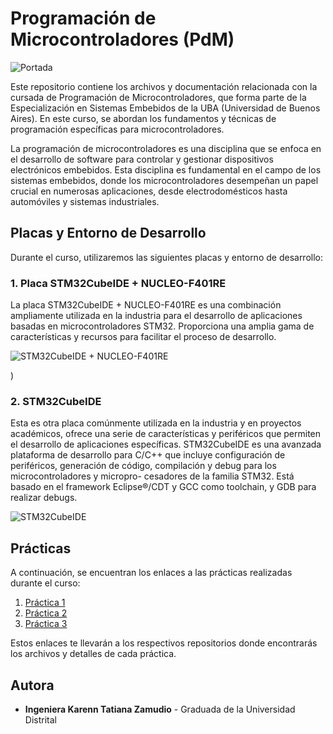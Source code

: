 # Programación de Microcontroladores (PdM)

![Portada](https://github.com/Kzamudioq/PdM_workspace/assets/138271936/39b9383a-15ff-4a1d-9458-1be9266375c7)


Este repositorio contiene los archivos y documentación relacionada con la cursada de Programación de Microcontroladores, que forma parte de la Especialización en Sistemas Embebidos de la UBA (Universidad de Buenos Aires). En este curso, se abordan los fundamentos y técnicas de programación específicas para microcontroladores.

La programación de microcontroladores es una disciplina que se enfoca en el desarrollo de software para controlar y gestionar dispositivos electrónicos embebidos. Esta disciplina es fundamental en el campo de los sistemas embebidos, donde los microcontroladores desempeñan un papel crucial en numerosas aplicaciones, desde electrodomésticos hasta automóviles y sistemas industriales.


## Placas y Entorno de Desarrollo

Durante el curso, utilizaremos las siguientes placas y entorno de desarrollo:

### 1. Placa STM32CubeIDE + NUCLEO-F401RE

La placa STM32CubeIDE + NUCLEO-F401RE es una combinación ampliamente utilizada en la industria para el desarrollo de aplicaciones basadas en microcontroladores STM32. Proporciona una amplia gama de características y recursos para facilitar el proceso de desarrollo.

![STM32CubeIDE + NUCLEO-F401RE](https://github.com/Kzamudioq/PdM_workspace/assets/138271936/07f80eda-43ef-4bd6-85db-c82a6a8eb2cb)

)

### 2. STM32CubeIDE

Esta es otra placa comúnmente utilizada en la industria y en proyectos académicos, ofrece una serie de características y periféricos que permiten el desarrollo de aplicaciones específicas. STM32CubeIDE es una avanzada plataforma de desarrollo para C/C++ que incluye configuración de periféricos, generación de código, compilación y debug para los microcontroladores y micropro- cesadores de la familia STM32. Está basado en el framework Eclipse®/CDT y GCC como toolchain, y GDB para realizar debugs.

![STM32CubeIDE](https://github.com/Kzamudioq/PdM_workspace/assets/138271936/675867a3-1840-4fb9-b917-2dc51f10634e)


## Prácticas

A continuación, se encuentran los enlaces a las prácticas realizadas durante el curso:

1. [Práctica 1](https://github.com/Kzamudioq/PdM_workspace/tree/main/Practica%201)
2. [Práctica 2](https://github.com/Kzamudioq/PdM_workspace/tree/main/Practica%202)
3. [Práctica 3](https://github.com/Kzamudioq/PdM_workspace/tree/main/Practica%203)

Estos enlaces te llevarán a los respectivos repositorios donde encontrarás los archivos y detalles de cada práctica.

## Autora

- **Ingeniera Karenn Tatiana Zamudio** - Graduada de la Universidad Distrital
